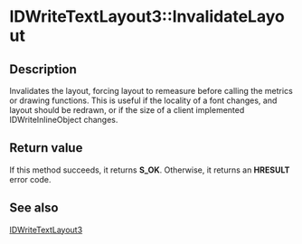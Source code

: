 # IDWriteTextLayout3::InvalidateLayout

## Description

Invalidates the layout, forcing layout to remeasure before calling the
metrics or drawing functions. This is useful if the locality of a font
changes, and layout should be redrawn, or if the size of a client
implemented IDWriteInlineObject changes.

## Return value

If this method succeeds, it returns **S_OK**. Otherwise, it returns an **HRESULT** error code.

## See also

[IDWriteTextLayout3](https://learn.microsoft.com/windows/win32/api/dwrite_3/nn-dwrite_3-idwritetextlayout3)